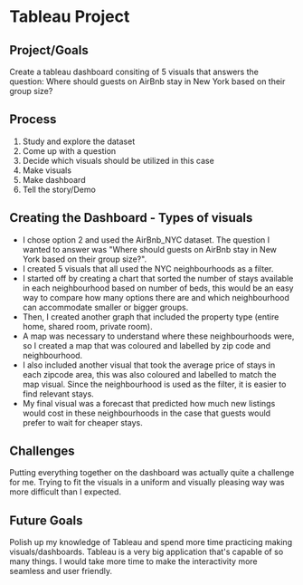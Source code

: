 # Tableau Project

## Project/Goals
Create a tableau dashboard consiting of 5 visuals that answers the question: Where should guests on AirBnb stay in New York based on their group size?

## Process
1. Study and explore the dataset
2. Come up with a question
3. Decide which visuals should be utilized in this case
4. Make visuals
5. Make dashboard
6. Tell the story/Demo

## Creating the Dashboard - Types of visuals
- I chose option 2 and used the AirBnb_NYC dataset. The question I wanted to answer was "Where should guests on AirBnb stay in New York based on their group size?". 
- I created 5 visuals that all used the NYC neighbourhoods as a filter. 
- I started off by creating a chart that sorted the number of stays available in each neighbourhood based on number of beds, this would be an easy way to compare how many options there are and which neighbourhood can accommodate smaller or bigger groups. 
- Then, I created another graph that included the property type (entire home, shared room, private room). 
- A map was necessary to understand where these neighbourhoods were, so I created a map that was coloured and labelled by zip code and neighbourhood. 
- I also included another visual that took the average price of stays in each zipcode area, this was also coloured and labelled to match the map visual. Since the neighbourhood is used as the filter, it is easier to find relevant stays. 
- My final visual was a forecast that predicted how much new listings would cost in these neighbourhoods in the case that guests would prefer to wait for cheaper stays. 

## Challenges 
Putting everything together on the dashboard was actually quite a challenge for me. Trying to fit the visuals in a uniform and visually pleasing way was more difficult than I expected.

## Future Goals
Polish up my knowledge of Tableau and spend more time practicing making visuals/dashboards. Tableau is a very big application that's capable of so many things. I would take more time to make the interactivity more seamless and user friendly.

